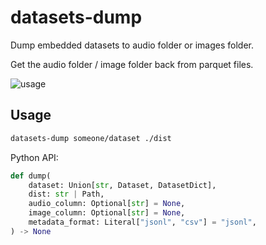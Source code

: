 # datasets-dump

Dump embedded datasets to audio folder or images folder.

Get the audio folder / image folder back from parquet files.

![usage](./images/usage.jpg)

## Usage

```bash
datasets-dump someone/dataset ./dist
```

Python API:

```python
def dump(
    dataset: Union[str, Dataset, DatasetDict],
    dist: str | Path,
    audio_column: Optional[str] = None,
    image_column: Optional[str] = None,
    metadata_format: Literal["jsonl", "csv"] = "jsonl",
) -> None
```
